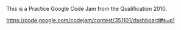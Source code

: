 This is a Practice Google Code Jam from the Qualification 2010.

https://code.google.com/codejam/contest/351101/dashboard#s=p1
